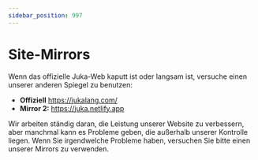 ```yaml
---
sidebar_position: 997
---
```


# Site-Mirrors

Wenn das offizielle Juka-Web kaputt ist oder langsam ist, versuche einen unserer anderen Spiegel zu benutzen:

* **Offiziell** https://jukalang.com/
* **Mirror 2:** https://juka.netlify.app

Wir arbeiten ständig daran, die Leistung unserer Website zu verbessern, aber manchmal kann es Probleme geben, die außerhalb unserer Kontrolle liegen. Wenn Sie irgendwelche Probleme haben, versuchen Sie bitte einen unserer Mirrors zu verwenden.